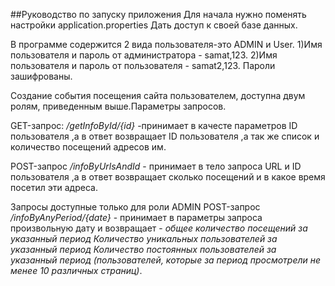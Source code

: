 ##Руководство по запуску приложения
Для начала нужно поменять настройки application.properties
Дать доступ к своей базе данных.

 В программе содержится 2 вида пользователя-это ADMIN  и User.
 1)Имя пользователя и пароль от администратора - samat,123.
 2)Имя пользователя и пароль от пользователя - samat2,123.
 Пароли зашифрованы.
 
Создание события посещения сайта пользователем, доступна двум ролям,
приведенным выше.Параметры запросов.

GET-запрос: _/getInfoById/{id}_ -принимает в качесте параметров ID пользователя 
 ,а в ответ возвращает ID пользователя ,а так же список и количество посещений адресов им.

POST-запрос _/infoByUrlsAndId_ - принимает в тело запроса URL и ID пользователя 
,а в ответ возвращает сколько посещений и в какое время посетил эти адреса.

Запросы доступные только для роли ADMIN
POST-запрос _/infoByAnyPeriod/{date}_ - принимает в параметры запроса произвольную дату
и возвращает -
_общее количество посещений за указанный период
           Количество уникальных пользователей за указанный период 
           Количество постоянных пользователей за указанный период
           (пользователей, которые за период просмотрели не менее 10 различных
           страниц)_. 

